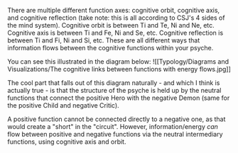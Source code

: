 There are multiple different function axes: cognitive orbit, cognitive axis, and cognitive reflection (take note: this is all according to CSJ's 4 sides of the mind system). Cognitive orbit is between Ti and Te, Ni and Ne, etc. Cognitive axis is between Ti and Fe, Ni and Se, etc. Cognitive reflection is between Ti and Fi, Ni and Si, etc. These are all different ways that information flows between the cognitive functions within your psyche.

You can see this illustrated in the diagram below:
![[Typology/Diagrams and Visualizations/The cognitive links between functions with energy flows.jpg]]

The cool part that falls out of this diagram naturally - and which I think is actually true - is that the structure of the psyche is held up by the neutral functions that connect the positive Hero with the negative Demon (same for the positive Child and negative Critic).

A positive function cannot be connected directly to a negative one, as that would create a "short" in the "circuit". However, information/energy _can_ flow between positive and negative functions via the neutral intermediary functions, using cognitive axis and orbit.
